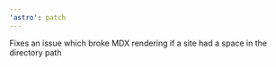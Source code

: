 ```yaml
---
'astro': patch
---
```


Fixes an issue which broke MDX rendering if a site had a space in the directory path
